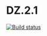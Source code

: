 # DZ.2.1
[![Build status](https://ci.appveyor.com/api/projects/status/64tj70v327imcsya/branch/main?svg=true)](https://ci.appveyor.com/project/Pexini/dz-2-1/branch/main)
